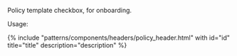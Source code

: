 Policy template checkbox, for onboarding.

Usage:

{% include "patterns/components/headers/policy_header.html" with id="id" title="title" description="description" %}
